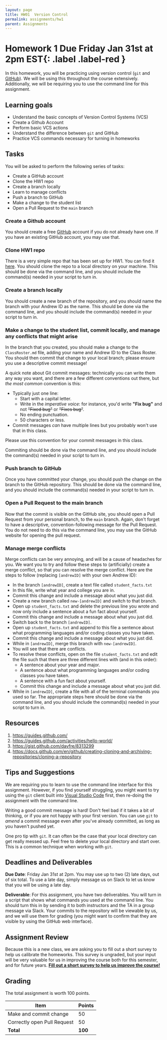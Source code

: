```yaml
---
layout: page
title: HW01  Version Control
permalink: assignments/hw1
parent: Assignments
---
```


# Homework 1 **Due Friday Jan 31st at 2pm EST**{: .label .label-red }

In this homework, you will be practicing using version control (`git` and [GitHub](https://github.com/)). We will be using this throughout the course extensively. Additionally, we will be requiring you to use the command line for this assignment.

## Learning goals

- Understand the basic concepts of Version Control Systems (VCS)
- Create a Github Account
- Perform basic VCS actions
- Understand the difference between `git` and GitHub
- Practice VCS commands necessary for turning in homeworks

## Tasks

You will be asked to perform the following series of tasks:

- Create a GitHub account
- Clone the HW1 repo
- Create a branch locally
- Learn to manage conflicts
- Push a branch to GitHub
- Make a change to the student list
- Open a Pull Request to the `main` branch

### Create a Github account

You should create a free [GitHub](https://www.github.com) account if you do not already have one.
If you have an existing GitHub account, you may use that.

### Clone HW1 repo

There is a very simple repo that has been set up for HW1. You can find it [here](https://github.com/cmu-crafting-software/homework01). You should clone the repo to a local directory on your machine. This should be done via the command line, and you should include the command(s) needed in your script to turn in.

### Create a branch locally

You should create a new branch of the repository, and you should name the branch with your Andrew ID as the name. This should be done via the command line, and you should include the command(s) needed in your script to turn in.

### Make a change to the student list, commit locally, and manage any conflicts that might arise

In the branch that you created, you should make a change to the `ClassRoster.md` file, adding your name and Andrew ID to the Class Roster. You should then commit that change to your local branch; please ensure you use a descriptive commit message!

A quick note about Git commit messages: technically you can write them any way you want, and there are a few different conventions out there, but _the most common_ convention is this:

- Typically just one line:
  - Start with a capital letter.
  - Write in the _imperative voice_: for instance, you'd write **"Fix bug"** and not ~~"Fixed bug"~~ or ~~"Fixes bug"~~.
  - No ending punctuation.
  - 50 characters or less.
- Commit messages _can_ have multiple lines but you probably won't use that in this class.

Please use this convention for your commit messages in this class.

Commiting should be done via the command line, and you should include the command(s) needed in your script to turn in.

### Push branch to GitHub

Once you have committed your change, you should push the change on the branch to the GitHub repository. This should be done via the command line, and you should include the command(s) needed in your script to turn in.

### Open a Pull Request to the main branch

Now that the commit is visible on the GitHub site, you should open a Pull Request from your personal branch, to the `main` branch. Again, don't forget to have a descriptive, convention-following message for the Pull Request. You do not need to do this via the command line, you may use the GitHub website for opening the pull request.

### Manage merge conflicts

Merge conflicts can be very annoying, and will be a cause of headaches for you. We want you to try and follow these steps to (artificially) create a merge conflict, so that you can resolve the merge conflict. Here are the steps to follow (replacing `[andrewID]` with your own Andrew ID):

- In the branch `[andrewID]`, create a text file called `student_facts.txt`
- In this file, write what year and college you are in.
- Commit this change and include a message about what you just did.
- Create a new branch called `new-[andrewID]` and switch to that branch.
- Open up `student_facts.txt` and delete the previous line you wrote and now only include a sentence about a fun fact about yourself.
- Commit this change and include a message about what you just did.
- Switch back to the branch `[andrewID]`.
- Open up `student_facts.txt` and append to this file a sentence about what programming languages and/or coding classes you have taken.
- Commit this change and include a message about what you just did.
- While in `[andrewID]`, merge this branch with `new-[andrewID]`.
- You will see that there are conflicts.
- To resolve these conflicts, open on the file `student_facts.txt` and edit the file such that there are three different lines with (and in this order):
  - A sentence about your year and major.
  - A sentence about what programming languages and/or coding classes you have taken.
  - A sentence with a fun fact about yourself.
  - Commit this change and include a message about what you just did.
- While in `[andrewID]`, create a file with all of the terminal commands you used so far.
  The appropriate steps here should be done via the command line, and you should include the command(s) needed in your script to turn in.

## Resources

1. <https://guides.github.com/>
2. <https://guides.github.com/activities/hello-world/>
3. <https://gist.github.com/davfre/8313299>
4. <https://docs.github.com/en/github/creating-cloning-and-archiving-repositories/cloning-a-repository>

## Tips and Suggestions

We are requiring you to learn to use the command line interface for this assignment. However, if you find yourself struggling, you might want to try using the `git` client built into [Visual Studio Code](https://code.visualstudio.com/) first, then re-doing the assignment with the command line.

Writing a good commit message is hard! Don't feel bad if it takes a bit of thinking, or if you are not happy with your first version. You can use `git` to _amend_ a commit message even after you've already committed, as long as you haven't pushed yet.

One pro tip with `git`. It can often be the case that your local directory can get really messed up. Feel free to delete your local directory and start over. This is a common technique when working with `git`.

## Deadlines and Deliverables

**Due Date**: Friday Jan 31st at 2pm.
You may use up to two (2) late days, out of six total. To use a late day, simply message us on Slack to let us know that you will be using a late day.

**Deliverable**: For this assignment, you have two deliverables.
You will turn in a script that shows what commands you used at the command line. You should turn this in by sending it to both instructors and the TA in a group message via Slack.
Your commits to the repository will be viewable by us, and we will use them for grading (you might want to confirm that they are visible by using the GitHub web interface).

## Assignment Review

Because this is a new class, we are asking you to fill out a short survey to help us calibrate the homeworks. This survey is ungraded, but your input will be very valuable for us in improving the course both for this semester, and for future years. [**Fill out a short survey to help us improve the course!**](https://forms.gle/FuStF6Xr1Q7hvW3a8)

## Grading

The total assignment is worth 100 points.

| Item                        | Points  |
| --------------------------- | ------- |
| Make and commit change      | 50      |
| Correctly open Pull Request | 50      |
| **Total**                   | **100** |
